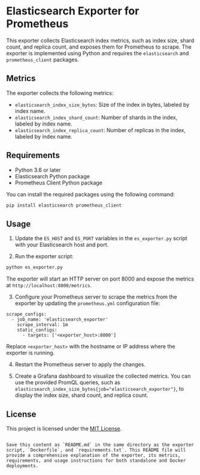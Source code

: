 # Elasticsearch Exporter for Prometheus

This exporter collects Elasticsearch index metrics, such as index size, shard count, and replica count, and exposes them for Prometheus to scrape. The exporter is implemented using Python and requires the `elasticsearch` and `prometheus_client` packages.

## Metrics

The exporter collects the following metrics:

- `elasticsearch_index_size_bytes`: Size of the index in bytes, labeled by index name.
- `elasticsearch_index_shard_count`: Number of shards in the index, labeled by index name.
- `elasticsearch_index_replica_count`: Number of replicas in the index, labeled by index name.

## Requirements

- Python 3.6 or later
- Elasticsearch Python package
- Prometheus Client Python package

You can install the required packages using the following command:

```bash
pip install elasticsearch prometheus_client
```

## Usage

1. Update the `ES_HOST` and `ES_PORT` variables in the `es_exporter.py` script with your Elasticsearch host and port.

2. Run the exporter script:

```bash
python es_exporter.py
```

The exporter will start an HTTP server on port 8000 and expose the metrics at `http://localhost:8000/metrics`.

3. Configure your Prometheus server to scrape the metrics from the exporter by updating the `prometheus.yml` configuration file:

```
scrape_configs:
  - job_name: 'elasticsearch_exporter'
    scrape_interval: 1m
    static_configs:
      - targets: ['<exporter_host>:8000']
```

Replace `<exporter_host>` with the hostname or IP address where the exporter is running.

4. Restart the Prometheus server to apply the changes.

5. Create a Grafana dashboard to visualize the collected metrics. You can use the provided PromQL queries, such as `elasticsearch_index_size_bytes{job="elasticsearch_exporter"}`, to display the index size, shard count, and replica count.

## License

This project is licensed under the [MIT License](LICENSE).
```

Save this content as `README.md` in the same directory as the exporter script, `Dockerfile`, and `requirements.txt`. This README file will provide a comprehensive explanation of the exporter, its metrics, requirements, and usage instructions for both standalone and Docker deployments.

